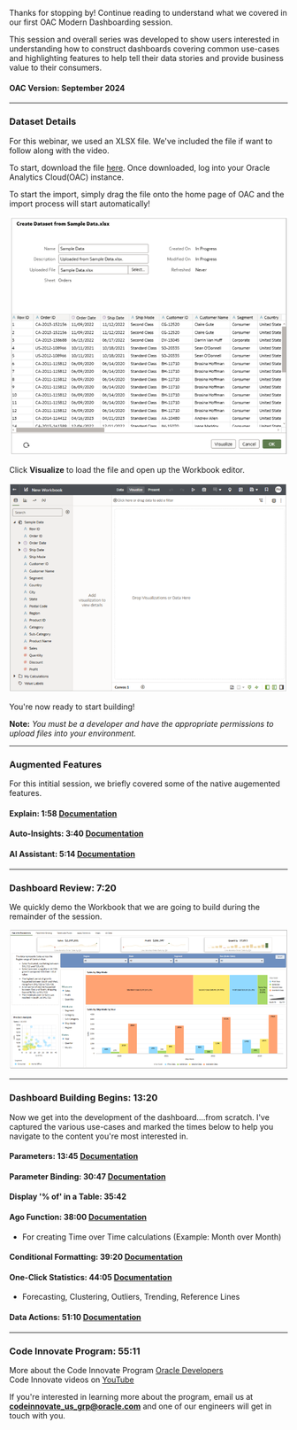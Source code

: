 Thanks for stopping by!  Continue reading to understand what we covered in our first OAC Modern Dashboarding session.  

This session and overall series was developed to show users interested in understanding how to construct dashboards covering common use-cases and highlighting features to help tell their data stories and provide business value to their consumers.

#### OAC Version: September 2024
___
### Dataset Details
For this webinar, we used an XLSX file.  We've included the file if want to follow along with the video.  

To start, download the file [here](https://github.com/uzer15/Oracle/blob/main/Analytics%20Cloud%20(OAC)/Sample%20Data.xlsx).  Once downloaded, log into your Oracle Analytics Cloud(OAC) instance.  

To start the import, simply drag the file onto the home page of OAC and the import process will start automatically!  

![Dataset Import](</Analytics Cloud (OAC)/Images/ImportDataset.png> "Data Import Screen")

Click **Visualize** to load the file and open up the Workbook editor.

![Visualize](</Analytics Cloud (OAC)/Images/WorkbookEditor.png> "Workbook Editor")  

You're now ready to start building!

**Note:** *You must be a developer and have the appropriate permissions to upload files into your environment.*

___
### Augmented Features
For this intitial session, we briefly covered some of the native augemented features.

#### Explain: 1:58 [Documentation](https://docs.oracle.com/en/cloud/paas/analytics-cloud/acubi/use-explain-understand-your-data.html)  

#### Auto-Insights: 3:40 [Documentation](https://docs.oracle.com/en/cloud/paas/analytics-cloud/acubi/use-auto-insights-understand-your-data.html)  

#### AI Assistant: 5:14 [Documentation](https://docs.oracle.com/en/cloud/paas/analytics-cloud/acubi/generate-visualizations-oracle-analytics-ai-assistant-and-home-page-ask.html)  
___
### Dashboard Review: 7:20  
We quickly demo the Workbook that we are going to build during the remainder of the session.  

![Demo Dashboard](</Analytics Cloud (OAC)/Images/Dashboard.png> "Dashboard")
___
### Dashboard Building Begins: 13:20 
Now we get into the development of the dashboard....from scratch.  I've captured the various use-cases and marked the times below to help you navigate to the content you're most interested in.  

#### Parameters: 13:45 [Documentation](https://docs.oracle.com/en/cloud/paas/analytics-cloud/acubi/create-and-use-parameters.html)  

#### Parameter Binding: 30:47 [Documentation](https://docs.oracle.com/en/cloud/paas/analytics-cloud/acubi/bind-parameters-filters.html)

#### Display '% of' in a Table: 35:42 

#### Ago Function: 38:00 [Documentation](https://docs.oracle.com/en/cloud/paas/analytics-cloud/acubi/functions.html#GUID-85E0FDF7-BF01-49CB-BAE0-55A19BA33737)
 - For creating Time over Time calculations (Example: Month over Month)
#### Conditional Formatting: 39:20 [Documentation](https://docs.oracle.com/en/cloud/paas/analytics-cloud/acubi/highlight-important-data-events-conditional-formatting.html)  

#### One-Click Statistics: 44:05 [Documentation](https://docs.oracle.com/en/cloud/paas/analytics-cloud/acubi/enhance-visualizations-statistical-analytics.html#GUID-87DD71E5-9AFC-405C-A812-6EF9FEE96454) 
 - Forecasting, Clustering, Outliers, Trending, Reference Lines
#### Data Actions: 51:10 [Documentation](https://docs.oracle.com/en/cloud/paas/analytics-cloud/acubi/use-data-actions.html) 
___
### Code Innovate Program: 55:11  

More about the Code Innovate Program [Oracle Developers](https://www.oracle.com/developer/community/code-innovate-developers/)  
Code Innovate videos on [YouTube](https://www.youtube.com/watch?v=zW1uo1LhU7g)  

If you're interested in learning more about the program, email us at **codeinnovate_us_grp@oracle.com** and one of our engineers will get in touch with you.
